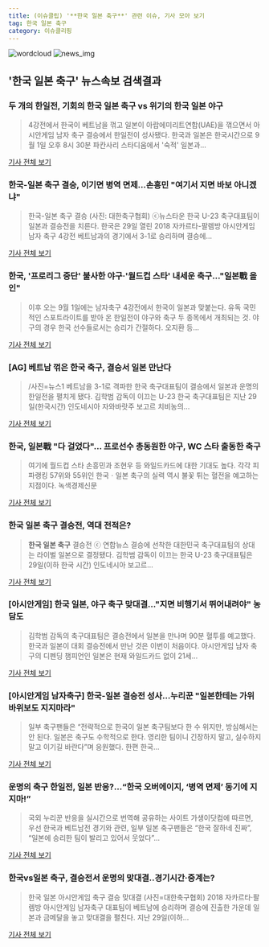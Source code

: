 ```yaml
---
title: (이슈클립) '**한국 일본 축구**' 관련 이슈, 기사 모아 보기
tag: 한국 일본 축구
category: 이슈클리핑
---
```

![wordcloud](https://s3.ap-northeast-2.amazonaws.com/lyrics101-wordcloud/2018-08-30-1535588207.png)
![news_img](https://user-images.githubusercontent.com/42597476/44507050-1206f400-a6e4-11e8-8d98-7ffbfebb353f.png)
## **'**한국 일본 축구**'** 뉴스속보 검색결과
### 두 개의 한일전, 기회의 **한국 일본 축구** vs 위기의 한국 일본 야구

>4강전에서 한국이 베트남을 꺾고 일본이 아랍에미리트연합(UAE)을 꺾으면서 아시안게임 남자 축구 결승에서 한일전이 성사됐다. 한국과 일본은 한국시간으로 9월 1일 오후 8시 30분 파칸사리 스타디움에서 '숙적' 일본과...

<a href="http://news20.busan.com/controller/newsController.jsp?newsId=20180830000024" target="_blank">기사 전체 보기</a>

### 한국-일본 축구 결승, 이기면 병역 면제…손흥민 "여기서 지면 바보 아니겠냐"

>한국-일본 축구 결승 (사진: 대한축구협회) ⓒ뉴스타운 한국 U-23 축구대표팀이 일본과 결승전을 치른다. 한국은 29일 열린 2018 자카르타-팔렘방 아시안게임 남자 축구 4강전 베트남과의 경기에서 3-1로 승리하며 결승에...

<a href="http://www.newstown.co.kr/news/articleView.html?idxno=338540" target="_blank">기사 전체 보기</a>

### 한국, '프로리그 중단' 불사한 야구·'월드컵 스타' 내세운 축구…"일본戰 올인"

>이후 오는 9월 1일에는 남자축구 4강전에서 한국이 일본과 맞붙는다. 유독 국민적인 스포트라이트를 받아 온 한일전이 야구와 축구 두 종목에서 개최되는 것. 야구의 경우 한국 선수들로서는 승리가 간절하다. 오지환 등...

<a href="http://viewers.heraldcorp.com/news/articleView.html?idxno=18917" target="_blank">기사 전체 보기</a>

### [AG] 베트남 꺾은 한국 축구, 결승서 일본 만난다

>/사진=뉴스1 베트남을 3-1로 격파한 한국 축구대표팀이 결승에서 일본과 운명의 한일전을 펼치게 됐다. 김학범 감독이 이끄는 U-23 한국 축구대표팀은 지난 29일(한국시간) 인도네시아 자와바랏주 보고르 치비농의...

<a href="http://news.mt.co.kr/mtview.php?no=2018083008275061512" target="_blank">기사 전체 보기</a>

### 한국, 일본戰 "다 걸었다"… 프로선수 총동원한 야구, WC 스타 출동한 축구

>여기에 월드컵 스타 손흥민과 조현우 등 와일드카드에 대한 기대도 높다. 각각 피파랭킹 57위와 55위인 한국ㆍ일본 축구의 실력 역시 불꽃 튀는 혈전을 예고하는 지점이다. 녹색경제신문

<a href="http://www.greened.kr/news/articleView.html?idxno=73501" target="_blank">기사 전체 보기</a>

### **한국 일본 축구** 결승전, 역대 전적은?

>**한국 일본 축구** 결승전 ⓒ 연합뉴스 결승에 선착한 대한민국 축구대표팀의 상대는 라이벌 일본으로 결정됐다. 김학범 감독이 이끄는 한국 U-23 축구대표팀은 29일(이하 한국 시간) 인도네시아 보고르...

<a href="http://www.dailian.co.kr/news/view/735954/?sc=naver" target="_blank">기사 전체 보기</a>

### [아시안게임] 한국 일본, 야구 축구 맞대결…"지면 비행기서 뛰어내려야" 농담도

>김학범 감독의 축구대표팀은 결승전에서 일본을 만나며 90분 혈투를 예고했다. 한국과 일본이 대회 결승전에서 만난 것은 이번이 처음이다. 아시안게임 남자 축구의 디펜딩 챔피언인 일본은 현재 와일드카드 없이 21세...

<a href="http://www.slist.kr/news/articleView.html?idxno=44023" target="_blank">기사 전체 보기</a>

### [아시안게임 남자축구] 한국-일본 결승전 성사…누리꾼 "일본한테는 가위바위보도 지지마라"

>일부 축구팬들은 “전략적으로 한국이 일본 축구팀보다 한 수 위지만, 방심해서는 안 된다. 일본은 축구도 수학적으로 한다. 영리한 팀이니 긴장하지 말고, 실수하지 말고 이기길 바란다”며 응원했다. 한편 한국...

<a href="http://www.ajunews.com/view/20180830082412011" target="_blank">기사 전체 보기</a>

### 운명의 축구 한일전, 일본 반응?…“한국 오버에이지, ‘병역 면제’ 동기에 지지마!”

>국외 누리꾼 반응을 실시간으로 번역해 공유하는 사이트 가생이닷컴에 따르면, 우선 한국과 베트남전 경기와 관련, 일부 일본 축구팬들은 “한국 잘하네 진짜”, “일본에 승리한 팀이 발리고 있어서 웃었다”...

<a href="http://news.donga.com/3/all/20180830/91744908/2" target="_blank">기사 전체 보기</a>

### 한국vs일본 축구, 결승전서 운명의 맞대결..경기시간·중계는?

>한국 일본 아시안게임 축구 결승 맞대결 (사진=대한축구협회) 2018 자카르타·팔렘방 아시안게임 남자축구 대표팀이 베트남에 승리하며 결승에 진출한 가운데 일본과 금메달을 놓고 맞대결을 펼친다. 지난 29일(이하...

<a href="http://news.hankyung.com/article/201808301856I" target="_blank">기사 전체 보기</a>


